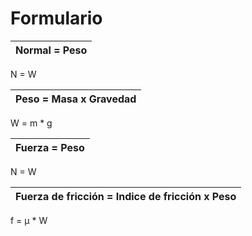 # Formulario

Normal = Peso | 
--- |  
N = W

Peso = Masa x Gravedad | 
--- |  
W = m * g

Fuerza = Peso | 
--- |  
N = W

Fuerza de fricción =  Indice de fricción x Peso | 
--- |  
f = µ * W
